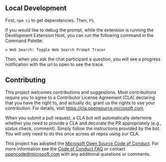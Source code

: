 ## Local Development

First, `npm ci` to get dependencies. Then, `F5`.

If you would like to debug the prompt, while the extension is running the Development Extension Host, you can run the following command in the Command Palette:

```
> Web Search: Toggle Web Search Prompt Tracer
```

Then, when you ask the chat participant a question, you will see a progress notification with the url to open to see the trace.

## Contributing

This project welcomes contributions and suggestions.  Most contributions require you to agree to a
Contributor License Agreement (CLA) declaring that you have the right to, and actually do, grant us
the rights to use your contribution. For details, visit https://cla.opensource.microsoft.com.

When you submit a pull request, a CLA bot will automatically determine whether you need to provide
a CLA and decorate the PR appropriately (e.g., status check, comment). Simply follow the instructions
provided by the bot. You will only need to do this once across all repos using our CLA.

This project has adopted the [Microsoft Open Source Code of Conduct](https://opensource.microsoft.com/codeofconduct/).
For more information see the [Code of Conduct FAQ](https://opensource.microsoft.com/codeofconduct/faq/) or
contact [opencode@microsoft.com](mailto:opencode@microsoft.com) with any additional questions or comments.
